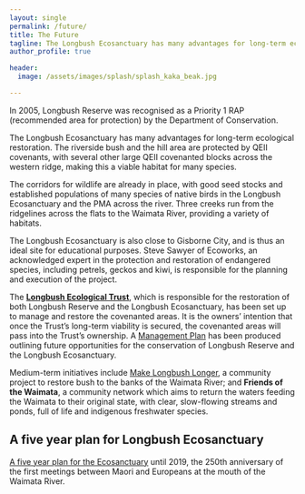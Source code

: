 ```yaml
---
layout: single
permalink: /future/
title: The Future
tagline: The Longbush Ecosanctuary has many advantages for long-term ecological restoration. 
author_profile: true

header:
  image: /assets/images/splash/splash_kaka_beak.jpg

---
```


In 2005, Longbush Reserve was recognised as a Priority 1 RAP (recommended area for protection) by the Department of Conservation.

The Longbush Ecosanctuary has many advantages for long-term ecological restoration. The riverside bush and the hill area are protected by QEII covenants, with several other large QEII covenanted blocks across the western ridge, making this a viable habitat for many species.

The corridors for wildlife are already in place, with good seed stocks and established populations of many species of native birds in the Longbush Ecosanctuary and the PMA across the river. Three creeks run from the ridgelines across the flats to the Waimata River, providing a variety of habitats.

The Longbush Ecosanctuary is also close to Gisborne City, and is thus an ideal site for educational purposes. Steve Sawyer of Ecoworks, an acknowledged expert in the protection and restoration of endangered species, including petrels, geckos and kiwi, is responsible for the planning and execution of the project.

The **[Longbush Ecological Trust](/trust/)**, which is responsible for the restoration of both Longbush Reserve and the Longbush Ecosanctuary, has been set up to manage and restore the covenanted areas. It is the owners’ intention that once the Trust’s long-term viability is secured, the covenanted areas will pass into the Trust’s ownership. A [Management Plan](/assets/documents/LongbushAndWaikereruManagementPlan.pdf) has been produced outlining future opportunities for the conservation of Longbush Reserve and the Longbush Ecosanctuary.

Medium-term initiatives include [Make Longbush Longer](/assets/documents/MakeLongbushLonger.pdf), a community project to restore bush to the banks of the Waimata River; and **Friends of the Waimata**, a community network which aims to return the waters feeding the Waimata to their original state, with clear, slow-flowing streams and ponds, full of life and indigenous freshwater species.

## A five year plan for Longbush Ecosanctuary

[A five year plan for the Ecosanctuary](/assets/documents/LongbushFiveYearPlan.pdf) until 2019, the 250th anniversary of the first meetings between Maori and Europeans at the mouth of the Waimata River.